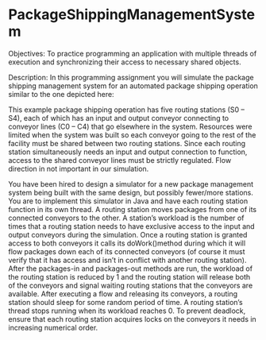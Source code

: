 # PackageShippingManagementSystem

Objectives:  To  practice  programming  an  application  with  multiple  threads  of  execution  and synchronizing their access to necessary shared objects.

Description:  In this programming assignment you will simulate the package shipping management system for an automated package shipping operation similar to the one depicted here:

This example package shipping operation has five routing stations (S0   –   S4), each of which has an input and output conveyor connecting to conveyor lines (C0   –   C4) that go elsewhere in the system.  Resources were limited when the system was built so each conveyor going to the rest of the facility must  be  shared  between  two  routing  stations.    Since  each  routing station  simultaneously  needs  an  input  and  output  connection  to  function,  access  to  the  shared  conveyor lines  must  be  strictly  regulated.  Flow direction in not important in our simulation.


You have been hired to design a simulator for a new package management system being built with the same design, but possibly fewer/more stations.  You are to implement this simulator in Java and have each routing station function in its own thread.  A routing station moves packages from one of its  connected  conveyors  to  the  other.    A  station’s  workload  is  the  number  of  times  that  a  routing station  needs  to  have  exclusive access  to  the  input  and  output  conveyors  during  the  simulation.    Once  a  routing station  is  granted  access  to  both  conveyors  it  calls  its  doWork()method  during  which it will flow packages down each of its connected conveyors (of course it must verify that it has access and isn’t in conflict with another routing station).  After the packages-in and packages-out methods are run, the workload of the routing station is reduced by 1 and the routing station will release  both  of  the  conveyors  and  signal  waiting  routing stations  that  the  conveyors  are  available.  After executing a flow and releasing its conveyors, a routing station should sleep for some random period of time.  A routing station’s thread stops running when its workload reaches 0.  To prevent deadlock,  ensure  that  each  routing station  acquires  locks  on  the  conveyors  it  needs  in  increasing  numerical order.
